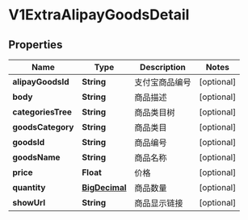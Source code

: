 
# V1ExtraAlipayGoodsDetail

## Properties
Name | Type | Description | Notes
------------ | ------------- | ------------- | -------------
**alipayGoodsId** | **String** | 支付宝商品编号 |  [optional]
**body** | **String** | 商品描述 |  [optional]
**categoriesTree** | **String** | 商品类目树 |  [optional]
**goodsCategory** | **String** | 商品类目 |  [optional]
**goodsId** | **String** | 商品编号 |  [optional]
**goodsName** | **String** | 商品名称 |  [optional]
**price** | **Float** | 价格 |  [optional]
**quantity** | [**BigDecimal**](BigDecimal.md) | 商品数量 |  [optional]
**showUrl** | **String** | 商品显示链接 |  [optional]



